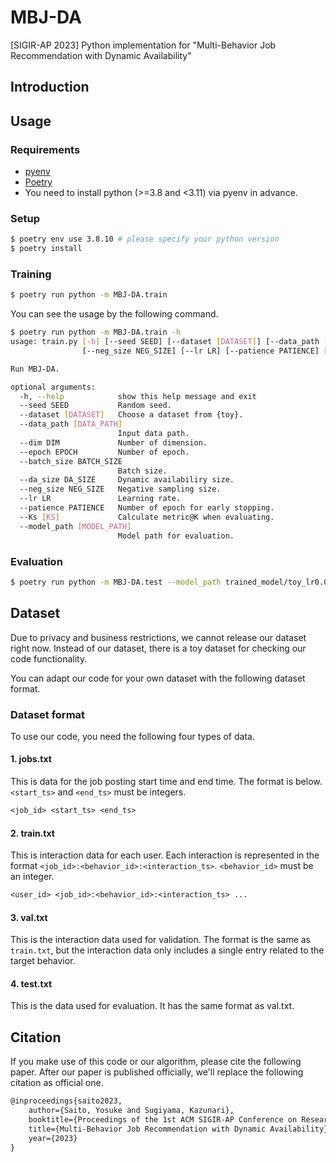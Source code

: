 # MBJ-DA

[SIGIR-AP 2023] Python implementation for "Multi-Behavior Job Recommendation with Dynamic Availability"

## Introduction

## Usage

### Requirements

- [pyenv](https://github.com/pyenv/pyenv)
- [Poetry](https://github.com/python-poetry/poetry)
- You need to install python (>=3.8 and <3.11) via pyenv in advance.

### Setup

```sh
$ poetry env use 3.8.10 # please specify your python version
$ poetry install
```

### Training

```sh
$ poetry run python -m MBJ-DA.train
```

You can see the usage by the following command.

```sh
$ poetry run python -m MBJ-DA.train -h
usage: train.py [-h] [--seed SEED] [--dataset [DATASET]] [--data_path [DATA_PATH]] [--dim DIM] [--epoch EPOCH] [--batch_size BATCH_SIZE] [--da_size DA_SIZE]
                [--neg_size NEG_SIZE] [--lr LR] [--patience PATIENCE] [--Ks [KS]] [--model_path [MODEL_PATH]]

Run MBJ-DA.

optional arguments:
  -h, --help            show this help message and exit
  --seed SEED           Random seed.
  --dataset [DATASET]   Choose a dataset from {toy}.
  --data_path [DATA_PATH]
                        Input data path.
  --dim DIM             Number of dimension.
  --epoch EPOCH         Number of epoch.
  --batch_size BATCH_SIZE
                        Batch size.
  --da_size DA_SIZE     Dynamic availabiliry size.
  --neg_size NEG_SIZE   Negative sampling size.
  --lr LR               Learning rate.
  --patience PATIENCE   Number of epoch for early stopping.
  --Ks [KS]             Calculate metric@K when evaluating.
  --model_path [MODEL_PATH]
                        Model path for evaluation.
```

### Evaluation

```sh
$ poetry run python -m MBJ-DA.test --model_path trained_model/toy_lr0.005_dim32/best.pth # please specify your model path
```

## Dataset

Due to privacy and business restrictions, we cannot release our dataset right now.
Instead of our dataset, there is a toy dataset for checking our code functionality.

You can adapt our code for your own dataset with the following dataset format.

### Dataset format

To use our code, you need the following four types of data.

#### 1. jobs.txt

This is data for the job posting start time and end time.
The format is below.
`<start_ts>` and `<end_ts>` must be integers.

```txt
<job_id> <start_ts> <end_ts>
```

#### 2. train.txt

This is interaction data for each user.
Each interaction is represented in the format `<job_id>:<behavior_id>:<interaction_ts>`.
`<behavior_id>` must be an integer.

```txt
<user_id> <job_id>:<behavior_id>:<interaction_ts> ...
```

#### 3. val.txt

This is the interaction data used for validation.
The format is the same as `train.txt`, but the interaction data only includes a single entry related to the target behavior.

#### 4. test.txt

This is the data used for evaluation.
It has the same format as val.txt.

## Citation

If you make use of this code or our algorithm, please cite the following paper.
After our paper is published officially, we'll replace the following citation as official one.

```txt
@inproceedings{saito2023,
	author={Saito, Yosuke and Sugiyama, Kazunari},
	booktitle={Proceedings of the 1st ACM SIGIR-AP Conference on Research and Development in Information Retrieval},
	title={Multi-Behavior Job Recommendation with Dynamic Availability},
	year={2023}
}
```
